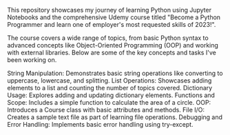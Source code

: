 This repository showcases my journey of learning Python using Jupyter Notebooks
and the comprehensive Udemy course titled "Become a Python Programmer and
learn one of employer's most requested skills of 2023!".

The course covers a wide range of topics, from basic Python syntax to advanced
concepts like Object-Oriented Programming (OOP) and working with external libraries. Below are some of the key concepts and tasks I've been working on.

String Manipulation: Demonstrates basic string operations like converting to uppercase, lowercase, and splitting.
List Operations: Showcases adding elements to a list and counting the number of topics covered.
Dictionary Usage: Explores adding and updating dictionary elements.
Functions and Scope: Includes a simple function to calculate the area of a circle.
OOP: Introduces a Course class with basic attributes and methods.
File I/O: Creates a sample text file as part of learning file operations.
Debugging and Error Handling: Implements basic error handling using try-except.
